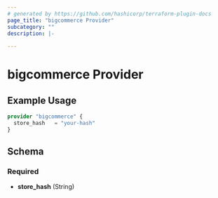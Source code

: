 ```yaml
---
# generated by https://github.com/hashicorp/terraform-plugin-docs
page_title: "bigcommerce Provider"
subcategory: ""
description: |-
  
---
```


# bigcommerce Provider



## Example Usage

```terraform
provider "bigcommerce" {
  store_hash   = "your-hash"
}
```

<!-- schema generated by tfplugindocs -->
## Schema

### Required

- **store_hash** (String)
